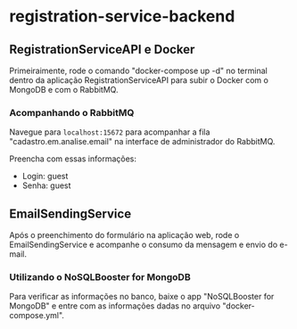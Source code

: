 # registration-service-backend

## RegistrationServiceAPI e Docker

Primeiraimente, rode o comando "docker-compose up -d" no terminal dentro da aplicação RegistrationServiceAPI para subir o Docker com o MongoDB e com o RabbitMQ.

### Acompanhando o RabbitMQ

Navegue para `localhost:15672` para acompanhar a fila "cadastro.em.analise.email" na interface de administrador do RabbitMQ.

Preencha com essas informações:

* Login: guest
* Senha: guest

## EmailSendingService 

Após o preenchimento do formulário na aplicação web, rode o EmailSendingService e acompanhe o consumo da mensagem e envio do e-mail.

### Utilizando o NoSQLBooster for MongoDB

Para verificar as informações no banco, baixe o app "NoSQLBooster for MongoDB" e entre com as informações dadas no arquivo "docker-compose.yml".
